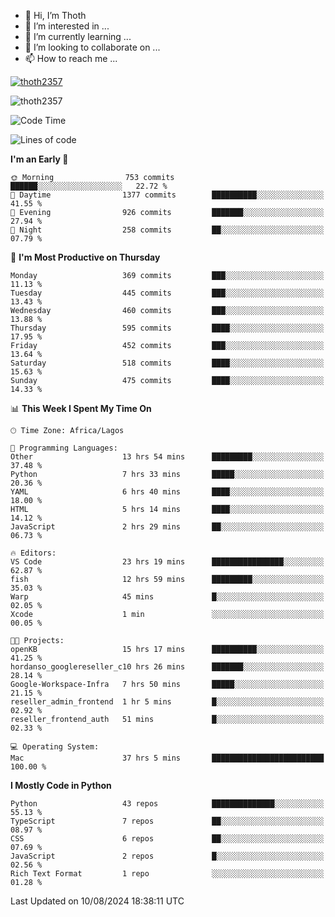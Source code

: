 <!---
thoth2357/thoth2357 is a ✨ special ✨ repository because its `README.md` (this file) appears on your GitHub profile.
You can click the Preview link to take a look at your changes.
--->

- 👋 Hi, I’m Thoth
- 👀 I’m interested in ...
- 🌱 I’m currently learning ...
- 💞️ I’m looking to collaborate on ...
- 📫 How to reach me ...


<p align="left"> <a href="https://github.com/ryo-ma/github-profile-trophy"><img src="https://github-profile-trophy.vercel.app/?username=thoth2357&theme=gruvbox&no-bg=true&no-frame=false&title=MultiLanguage,Commits,Repositories,Stars,Followers,PullRequest,Reviews,Issues" alt="thoth2357" /></a> </p>

<p align="left"> <img src="https://komarev.com/ghpvc/?username=thoth2357&label=Profile%20views&color=0e75b6&style=flat" alt="thoth2357" /> </p>

<!--START_SECTION:waka-->
![Code Time](http://img.shields.io/badge/Code%20Time-3%2C184%20hrs%2048%20mins-blue)

![Lines of code](https://img.shields.io/badge/From%20Hello%20World%20I%27ve%20Written-30.4%20million%20lines%20of%20code-blue)

**I'm an Early 🐤** 

```text
🌞 Morning                753 commits         ██████░░░░░░░░░░░░░░░░░░░   22.72 % 
🌆 Daytime                1377 commits        ██████████░░░░░░░░░░░░░░░   41.55 % 
🌃 Evening                926 commits         ███████░░░░░░░░░░░░░░░░░░   27.94 % 
🌙 Night                  258 commits         ██░░░░░░░░░░░░░░░░░░░░░░░   07.79 % 
```
📅 **I'm Most Productive on Thursday** 

```text
Monday                   369 commits         ███░░░░░░░░░░░░░░░░░░░░░░   11.13 % 
Tuesday                  445 commits         ███░░░░░░░░░░░░░░░░░░░░░░   13.43 % 
Wednesday                460 commits         ███░░░░░░░░░░░░░░░░░░░░░░   13.88 % 
Thursday                 595 commits         ████░░░░░░░░░░░░░░░░░░░░░   17.95 % 
Friday                   452 commits         ███░░░░░░░░░░░░░░░░░░░░░░   13.64 % 
Saturday                 518 commits         ████░░░░░░░░░░░░░░░░░░░░░   15.63 % 
Sunday                   475 commits         ████░░░░░░░░░░░░░░░░░░░░░   14.33 % 
```


📊 **This Week I Spent My Time On** 

```text
🕑︎ Time Zone: Africa/Lagos

💬 Programming Languages: 
Other                    13 hrs 54 mins      █████████░░░░░░░░░░░░░░░░   37.48 % 
Python                   7 hrs 33 mins       █████░░░░░░░░░░░░░░░░░░░░   20.36 % 
YAML                     6 hrs 40 mins       ████░░░░░░░░░░░░░░░░░░░░░   18.00 % 
HTML                     5 hrs 14 mins       ████░░░░░░░░░░░░░░░░░░░░░   14.12 % 
JavaScript               2 hrs 29 mins       ██░░░░░░░░░░░░░░░░░░░░░░░   06.73 % 

🔥 Editors: 
VS Code                  23 hrs 19 mins      ████████████████░░░░░░░░░   62.87 % 
fish                     12 hrs 59 mins      █████████░░░░░░░░░░░░░░░░   35.03 % 
Warp                     45 mins             █░░░░░░░░░░░░░░░░░░░░░░░░   02.05 % 
Xcode                    1 min               ░░░░░░░░░░░░░░░░░░░░░░░░░   00.05 % 

🐱‍💻 Projects: 
openKB                   15 hrs 17 mins      ██████████░░░░░░░░░░░░░░░   41.25 % 
hordanso_googlereseller_c10 hrs 26 mins      ███████░░░░░░░░░░░░░░░░░░   28.14 % 
Google-Workspace-Infra   7 hrs 50 mins       █████░░░░░░░░░░░░░░░░░░░░   21.15 % 
reseller_admin_frontend  1 hr 5 mins         █░░░░░░░░░░░░░░░░░░░░░░░░   02.92 % 
reseller_frontend_auth   51 mins             █░░░░░░░░░░░░░░░░░░░░░░░░   02.33 % 

💻 Operating System: 
Mac                      37 hrs 5 mins       █████████████████████████   100.00 % 
```

**I Mostly Code in Python** 

```text
Python                   43 repos            ██████████████░░░░░░░░░░░   55.13 % 
TypeScript               7 repos             ██░░░░░░░░░░░░░░░░░░░░░░░   08.97 % 
CSS                      6 repos             ██░░░░░░░░░░░░░░░░░░░░░░░   07.69 % 
JavaScript               2 repos             █░░░░░░░░░░░░░░░░░░░░░░░░   02.56 % 
Rich Text Format         1 repo              ░░░░░░░░░░░░░░░░░░░░░░░░░   01.28 % 
```




 Last Updated on 10/08/2024 18:38:11 UTC
<!--END_SECTION:waka-->
<!--![](http://github-profile-summary-cards.vercel.app/api/cards/profile-details?username=thoth2357&theme=2077)

![](http://github-profile-summary-cards.vercel.app/api/cards/stats?username=thoth2357&theme=2077)![](http://github-profile-summary-cards.vercel.app/api/cards/productive-time?username=thoth2357&theme=2077&utcOffset=8) -->
